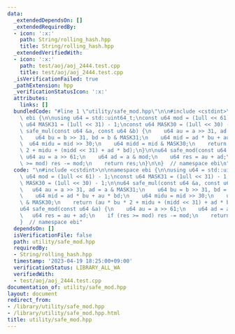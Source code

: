 ```yaml
---
data:
  _extendedDependsOn: []
  _extendedRequiredBy:
  - icon: ':x:'
    path: String/rolling_hash.hpp
    title: String/rolling_hash.hpp
  _extendedVerifiedWith:
  - icon: ':x:'
    path: test/aoj/aoj_2444.test.cpp
    title: test/aoj/aoj_2444.test.cpp
  _isVerificationFailed: true
  _pathExtension: hpp
  _verificationStatusIcon: ':x:'
  attributes:
    links: []
  bundledCode: "#line 1 \"utility/safe_mod.hpp\"\n\n#include <cstdint>\n\nnamespace\
    \ ebi {\n\nusing u64 = std::uint64_t;\nconst u64 mod = (1ull << 61) - 1;\nconst\
    \ u64 MASK31 = (1ull << 31) - 1;\nconst u64 MASK30 = (1ull << 30) - 1;\n\nu64\
    \ safe_mul(const u64 &a, const u64 &b) {\n    u64 au = a >> 31, ad = a & MASK31;\n\
    \    u64 bu = b >> 31, bd = b & MASK31;\n    u64 mid = ad * bu + au * bd;\n  \
    \  u64 midu = mid >> 30;\n    u64 midd = mid & MASK30;\n    return (au * bu *\
    \ 2 + midu + (midd << 31) + ad * bd);\n}\n\nu64 safe_mod(const u64 &a) {\n   \
    \ u64 au = a >> 61;\n    u64 ad = a & mod;\n    u64 res = au + ad;\n    if (res\
    \ >= mod) res -= mod;\n    return res;\n}\n\n}  // namespace ebi\n"
  code: "\n#include <cstdint>\n\nnamespace ebi {\n\nusing u64 = std::uint64_t;\nconst\
    \ u64 mod = (1ull << 61) - 1;\nconst u64 MASK31 = (1ull << 31) - 1;\nconst u64\
    \ MASK30 = (1ull << 30) - 1;\n\nu64 safe_mul(const u64 &a, const u64 &b) {\n \
    \   u64 au = a >> 31, ad = a & MASK31;\n    u64 bu = b >> 31, bd = b & MASK31;\n\
    \    u64 mid = ad * bu + au * bd;\n    u64 midu = mid >> 30;\n    u64 midd = mid\
    \ & MASK30;\n    return (au * bu * 2 + midu + (midd << 31) + ad * bd);\n}\n\n\
    u64 safe_mod(const u64 &a) {\n    u64 au = a >> 61;\n    u64 ad = a & mod;\n \
    \   u64 res = au + ad;\n    if (res >= mod) res -= mod;\n    return res;\n}\n\n\
    }  // namespace ebi"
  dependsOn: []
  isVerificationFile: false
  path: utility/safe_mod.hpp
  requiredBy:
  - String/rolling_hash.hpp
  timestamp: '2023-04-19 18:25:00+09:00'
  verificationStatus: LIBRARY_ALL_WA
  verifiedWith:
  - test/aoj/aoj_2444.test.cpp
documentation_of: utility/safe_mod.hpp
layout: document
redirect_from:
- /library/utility/safe_mod.hpp
- /library/utility/safe_mod.hpp.html
title: utility/safe_mod.hpp
---
```

